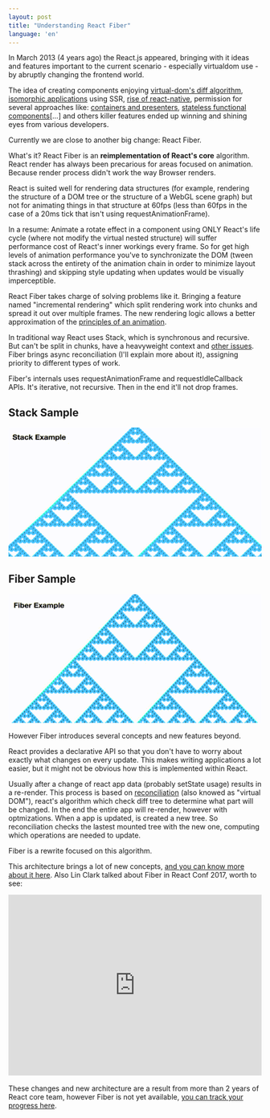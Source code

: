 ```yaml
---
layout: post
title: "Understanding React Fiber"
language: 'en'
---
```


In March 2013 (4 years ago) the React.js appeared, bringing with it ideas and features important to the current scenario - especially virtualdom use - by abruptly changing the frontend world.

The idea of creating components enjoying [virtual-dom's diff algorithm](https://github.com/Matt-Esch/virtual-dom#motivation), [isomorphic applications](https://medium.com/airbnb-engineering/isomorphic-javascript-the-future-of-web-apps-10882b7a2ebc#.4nyzv6jea) using SSR, [rise of react-native](https://facebook.github.io/react-native/), permission for several approaches like: [containers and presenters](https://medium.com/@dan_abramov/smart-and-dumb-components-7ca2f9a7c7d0), [stateless functional components](https://hackernoon.com/react-stateless-functional-components-nine-wins-you-might-have-overlooked-997b0d933dbc)[...] and others killer features ended up winning and shining eyes from various developers.

Currently we are close to another big change: React Fiber.

What's it? React Fiber is an **reimplementation of React's core** algorithm.
React render has always been precarious for areas focused on animation. Because render process didn't work the way Browser renders.

React is suited well for rendering data structures (for example, rendering the structure of a DOM tree or the structure of a WebGL scene graph) but not for animating things in that structure at 60fps (less than 60fps in the case of a 20ms tick that isn't using requestAnimationFrame).

In a resume: Animate a rotate effect in a component using ONLY React's life cycle (where not modify the virtual nested structure) will suffer performance cost of React's inner workings every frame. So for get high levels of animation performance you've to synchronizate the DOM (tween stack across the entirety of the animation chain in order to minimize layout thrashing) and skipping style updating when updates would be visually imperceptible.

React Fiber takes charge of solving problems like it. Bringing a feature named "incremental rendering" which split rendering work into chunks and spread it out over multiple frames. The new rendering logic allows a better approximation of the [principles of an animation](https://en.wikipedia.org/wiki/12_basic_principles_of_animation).

In traditional way React uses Stack, which is synchronous and recursive. But can't be split in chunks, have a heavyweight context and [other issues](https://github.com/facebook/react/issues/7942). Fiber brings async reconciliation (I'll explain more about it), assigning priority to different types of work.

Fiber's internals uses requestAnimationFrame and requestIdleCallback APIs. It's iterative, not recursive. Then in the end it'll not drop frames.

## Stack Sample

![Stack Sample](/assets/images/posts/stack-example.gif)

## Fiber Sample

![Fiber Sample](/assets/images/posts/fiber-example.gif)

However Fiber introduces several concepts and new features beyond.

React provides a declarative API so that you don't have to worry about exactly what changes on every update. This makes writing applications a lot easier, but it might not be obvious how this is implemented within React.

Usually after a change of react app data (probably setState usage) results in a re-render. This process is based on [reconciliation](https://facebook.github.io/react/docs/reconciliation.html) (also knowed as "virtual DOM"), react's algorithm which check diff tree to determine what part will be changed. In the end the entire app will re-render, however with optmizations. When a app is updated, is created a new tree. So reconciliation checks the lastest mounted tree with the new one, computing which operations are needed to update.

Fiber is a rewrite focused on this algorithm.

This architecture brings a lot of new concepts, [and you can know more about it here](https://github.com/acdlite/react-fiber-architecture). Also Lin Clark talked about Fiber in React Conf 2017, worth to see:

<p><iframe width="100%" height="360" src="https://www.youtube.com/embed/ZCuYPiUIONs" frameborder="0" allowfullscreen></iframe></p>

These changes and new architecture are a result from more than 2 years of React core team, however Fiber is not yet available, [you can track your progress here](http://isfiberreadyyet.com/).